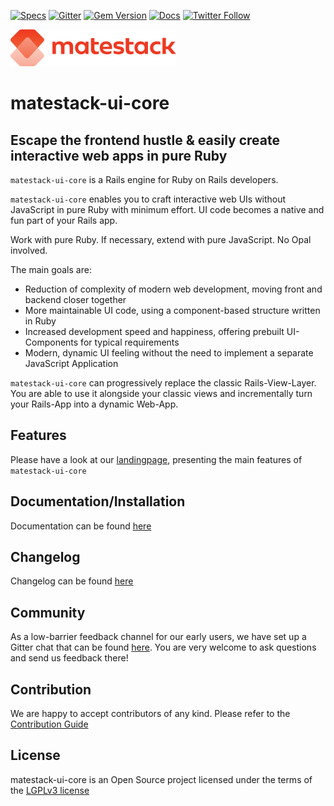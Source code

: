 [![Specs](https://github.com/matestack/matestack-ui-core/workflows/specs/badge.svg)](https://github.com/matestack/matestack-ui-core/actions)
[![Gitter](https://badges.gitter.im/basemate/community.svg)](https://gitter.im/basemate/community?utm_source=badge&utm_medium=badge&utm_campaign=pr-badge)
[![Gem Version](https://badge.fury.io/rb/matestack-ui-core.svg)](https://badge.fury.io/rb/matestack-ui-core)
[![Docs](https://img.shields.io/badge/docs-matestack-blue.svg)](https://docs.matestack.io/docs/guides/1-installation/README.md)
[![Twitter Follow](https://img.shields.io/twitter/follow/matestack.svg?style=social)](https://twitter.com/matestack) 

![matestack logo](./logo.png)

# matestack-ui-core

## Escape the frontend hustle & easily create interactive web apps in pure Ruby

`matestack-ui-core` is a Rails engine for Ruby on Rails developers.

`matestack-ui-core` enables you to craft interactive web UIs without JavaScript in pure Ruby with minimum effort.
UI code becomes a native and fun part of your Rails app.

Work with pure Ruby. If necessary, extend with pure JavaScript. No Opal involved.

The main goals are:

- Reduction of complexity of modern web development, moving front and backend closer together
- More maintainable UI code, using a component-based structure written in Ruby
- Increased development speed and happiness, offering prebuilt UI-Components for typical requirements
- Modern, dynamic UI feeling without the need to implement a separate JavaScript Application

`matestack-ui-core` can progressively replace the classic Rails-View-Layer. You are able to use
it alongside your classic views and incrementally turn your Rails-App into a
dynamic Web-App.

## Features

Please have a look at our [landingpage](https://www.matestack.io), presenting the main features of `matestack-ui-core`

## Documentation/Installation

Documentation can be found [here](https://docs.matestack.io/docs/guides/1-installation/README.md)

## Changelog

Changelog can be found [here](./CHANGELOG.md)

## Community

As a low-barrier feedback channel for our early users, we have set up a Gitter chat that can be found [here](https://gitter.im/basemate/community). You are very welcome to ask questions and send us feedback there!

## Contribution

We are happy to accept contributors of any kind. Please refer to the [Contribution Guide](https://docs.matestack.io/docs/guides/13-contribute/README.md)

## License
matestack-ui-core is an Open Source project licensed under the terms of the [LGPLv3 license](./LICENSE)
